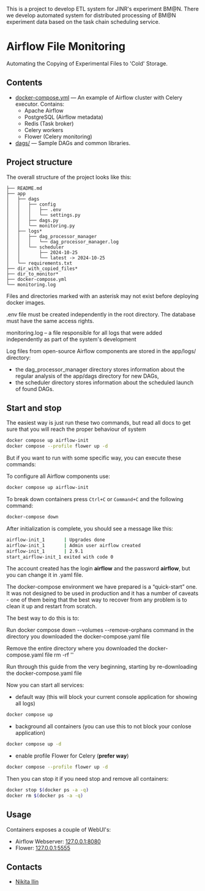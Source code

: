 This is a project to develop ETL system for JINR's experiment BM@N. There we develop automated system for distributed processing of BM@N experiment data based on the task chain scheduling service.

# Airflow File Monitoring

Automating the Copying of Experimental Files to 'Cold' Storage.

## Contents

- [docker-compose.yml](docker-compose.yml) — An example of Airflow cluster with Celery executor. Contains:
  - Apache Airflow
  - PostgreSQL (Airflow metadata)
  - Redis (Task broker)
  - Celery workers
  - Flower (Celery monitoring)
- [dags/](app/dags) — Sample DAGs and common libraries.


## Project structure

The overall structure of the project looks like this:
```
├── README.md
├── app
│   ├── dags
│   │   ├── config
│   │   │   ├── .env
│   │   │   └── settings.py
│   │   ├── dags.py
│   │   └── monitoring.py
│   ├── logs*
│   │   ├── dag_processor_manager
│   │   │   └── dag_processor_manager.log
│   │   └── scheduler
│   │       ├── 2024-10-25
│   │       └── latest -> 2024-10-25
│   └── requirements.txt
├── dir_with_copied_files*
├── dir_to_monitor*
├── docker-compose.yml
└── monitoring.log
```

Files and directories marked with an asterisk may not exist before deploying docker images.

.env file must be created independently in the root directory. The database must have the same access rights.

monitoring.log – a file responsible for all logs that were added independently as part of the system's development

Log files from open-source Airflow components are stored in the app/logs/ directory:
- the dag_processor_manager directory stores information about the regular analysis of the app/dags directory for new DAGs, 
- the scheduler directory stores information about the scheduled launch of found DAGs.

## Start and stop

The easiest way is just run these two commands, but read all docs to get sure that you will reach the proper behaviour of system
```bash
docker compose up airflow-init
docker compose --profile flower up -d
```

But if you want to run with some specific way, you can execute these commands:

To configure all Airflow components use:

```bash
docker compose up airflow-init
```

To break down containers press `Ctrl+C` or `Command+C` and the following command:

```bash
docker-compose down
```

After initialization is complete, you should see a message like this:

```bash
airflow-init_1       | Upgrades done
airflow-init_1       | Admin user airflow created
airflow-init_1       | 2.9.1
start_airflow-init_1 exited with code 0
```

The account created has the login **airflow** and the password **airflow**, but you can change it in .yaml file.

The docker-compose environment we have prepared is a “quick-start” one. It was not designed to be used in production and it has a number of caveats - one of them being that the best way to recover from any problem is to clean it up and restart from scratch.

The best way to do this is to:

Run docker compose down --volumes --remove-orphans command in the directory you downloaded the docker-compose.yaml file

Remove the entire directory where you downloaded the docker-compose.yaml file rm -rf '<DIRECTORY>'

Run through this guide from the very beginning, starting by re-downloading the docker-compose.yaml file

Now you can start all services:

- default way (this will block your current console application for showing all logs)
```bash
docker compose up
```

- background all containers (you can use this to not block your conlose application)
```bash
docker compose up -d
```

- enable profile Flower for Celery (**prefer way**)
```bash
docker compose --profile flower up -d
```

Then you can stop it if you need stop and remove all containers:

```bash
docker stop $(docker ps -a -q)
docker rm $(docker ps -a -q)
```


## Usage

Containers exposes a couple of WebUI's:

- Airflow Webserver: [127.0.0.1:8080](http://127.0.0.1:8080/)
- Flower: [127.0.0.1:5555](http://127.0.0.1:5555/)

## Contacts
- [Nikita Ilin](t.me/tunsmm)
